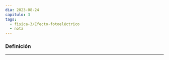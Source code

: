```yaml
---
dia: 2023-08-24
capitulo: 3
tags:
  - fisica-3/Efecto-fotoeléctrico
  - nota
---
```

### Definición
---
